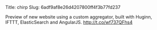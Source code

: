 Title: chirp
Slug: 6adf9af8e26d4207800ff4f3b77fd237

Preview of new website using a custom aggregator, built with Huginn, IFTTT, ElasticSearch and AngularJS. <a href="http://t.co/wf737QFhs4">http://t.co/wf737QFhs4</a>
